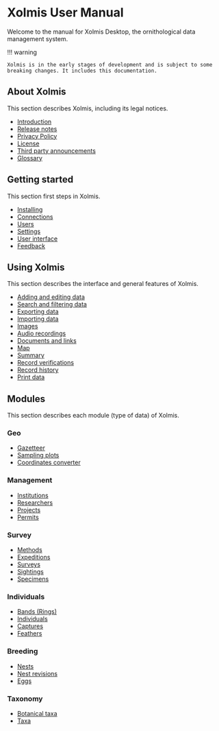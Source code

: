 # Xolmis User Manual

Welcome to the manual for Xolmis Desktop, the ornithological data management system.

!!! warning

    Xolmis is in the early stages of development and is subject to some breaking changes. It includes this documentation.

## About Xolmis

This section describes Xolmis, including its legal notices.

- [Introduction](introduction.md)
- [Release notes](release-notes.md)
- [Privacy Policy](privacy.md)
- [License](license.md)
- [Third party announcements](third-party.md)
- [Glossary](glossary.md)

## Getting started

This section first steps in Xolmis.

- [Installing](installing.md)
- [Connections](connections.md)
- [Users](users.md)
- [Settings](settings.md)
- [User interface](interface.md)
- [Feedback](feedback.md)

## Using Xolmis

This section describes the interface and general features of Xolmis.

- [Adding and editing data](adding-and-editing-data.md)
- [Search and filtering data](search-and-filtering-data.md)
- [Exporting data](exporting-data.md)
- [Importing data](importing-data.md)
- [Images](images.md)
- [Audio recordings](audio-recordings.md)
- [Documents and links](documents.md)
- [Map](map.md)
- [Summary](summary.md)
- [Record verifications](record-verifications.md)
- [Record history](record-history.md)
- [Print data](print-data.md)

## Modules

This section describes each module (type of data) of Xolmis.

### Geo

- [Gazetteer](gazetteer.md)
- [Sampling plots](sampling-plots.md)
- [Coordinates converter](coordinates-converter.md)

### Management

- [Institutions](institutions.md)
- [Researchers](researchers.md)
- [Projects](projects.md)
- [Permits](permits.md)

### Survey

- [Methods](methods.md)
- [Expeditions](expeditions.md)
- [Surveys](surveys.md)
- [Sightings](sightings.md)
- [Specimens](specimens.md)

### Individuals

- [Bands (Rings)](bands.md)
- [Individuals](individuals.md)
- [Captures](captures.md)
- [Feathers](feathers.md)

### Breeding

- [Nests](nests.md)
- [Nest revisions](nests.md#nest-revisions)
- [Eggs](eggs.md)

### Taxonomy

- [Botanical taxa](botanical-taxa.md)
- [Taxa](taxa.md)
